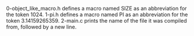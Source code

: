 0-object_like_macro.h defines a macro named SIZE as an abbreviation for the token 1024.
1-pi.h defines a macro named PI as an abbreviation for the token 3.14159265359.
2-main.c prints the name of the file it was compiled from, followed by a new line.

